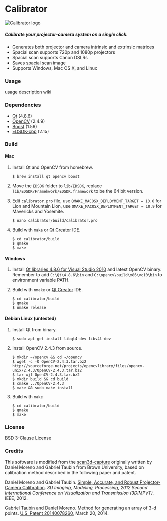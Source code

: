 Calibrator
==============

![Calibrator logo](https://github.com/hezhao/Calibrator/raw/master/resources/icon-about.png)

##### Calibrate your projector-camera system on a single click.

* Generates both projector and camera intrinsic and extrinsic matrices
* Spacial scan supports 720p and 1080p projectors
* Spacial scan supports Canon DSLRs
* Saves spacial scan image
* Supports Windows, Mac OS X, and Linux

### Usage

usage description wiki

### Dependencies

- [Qt](http://qt-project.org/) (4.8.6)
- [OpenCV](http://opencv.org/) (2.4.9)
- [Boost](http://www.boost.org/) (1.56)
- [EDSDK-cpp](https://github.com/hezhao/EDSDK-cpp) (2.15)



### Build

#### Mac
1. Install Qt and OpenCV from homebrew.

	```$ brew install qt opencv boost```
	
2. Move the `EDSDK` folder to `lib/EDSDK`, replace `lib/EDSDK/Framekwork/EDSDK.framework` to be the 64 bit version.

3. Edit `calibrator.pro` file, use `QMAKE_MACOSX_DEPLOYMENT_TARGET = 10.6` for Lion and Mountain Lion, use `QMAKE_MACOSX_DEPLOYMENT_TARGET = 10.9` for Mavericks and Yosemite.

	`$ nano calibrator/build/calibrator.pro`

4. Build with `make` or [Qt Creator](https://qt-project.org/downloads#qt-creator) IDE.

	```
	$ cd calibrator/build
	$ qmake
	$ make
	```

#### Windows

1. Install [Qt libraries 4.8.6 for Visual Studio 2010](http://download.qt-project.org/official_releases/qt/4.8/4.8.6/qt-opensource-windows-x86-vs2010-4.8.6.exe) and latest OpenCV binary. Remember to add `C:\Qt\4.8.6\bin` and `C:\opencv\build\x86\vc10\bin` to environment variable PATH.

2. Build with `nmake` or [Qt Creator](https://qt-project.org/downloads#qt-creator) IDE.

	```
	$ cd calibrator/build
	$ qmake
	$ nmake release
	```


#### Debian Linux (untested)

1. Install Qt from binary.

	`$ sudo apt-get install libqt4-dev libv4l-dev`

2. Install OpenCV 2.4.3 from source.

	```
	$ mkdir ~/opencv && cd ~/opencv
	$ wget -c -O OpenCV-2.4.3.tar.bz2 http://sourceforge.net/projects/opencvlibrary/files/opencv-unix/2.4.3/OpenCV-2.4.3.tar.bz2
	$ tar xjf OpenCV-2.4.3.tar.bz2
	$ mkdir build && cd build
	$ cmake ../OpenCV-2.4.3
	$ make && sudo make install
	```
	
3. Build with `make`
	
	```
	$ cd calibrator/build
	$ qmake
	$ make
	```

### License

BSD 3-Clause License

### Credits

This software is modified from the [scan3d-capture](http://mesh.brown.edu/calibration/software.html) originally written by Daniel Moreno and Gabriel Taubin from Brown University, based on calibration method described in the following paper and   patent.

Daniel Moreno and Gabriel Taubin. [Simple, Accurate, and Robust Projector-Camera Calibration](http://dx.doi.org/10.1109/3DIMPVT.2012.77). *3D Imaging, Modeling, Processing, 2012 Second International Conference on Visualization and Transmission (3DIMPVT).* IEEE, 2012.

Gabriel Taubin and Daniel Moreno. Method for generating an array of 3-d points. [U.S. Patent 20140078260](http://www.google.com/patents/US20140078260), March 20, 2014.
